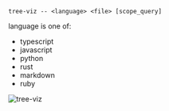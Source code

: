 ```
tree-viz -- <language> <file> [scope_query]
```

language is one of:

- typescript
- javascript
- python
- rust
- markdown
- ruby

![tree-viz](https://u.peppe.rs/i2G.png)
